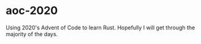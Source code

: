 # aoc-2020
Using 2020's Advent of Code to learn Rust. Hopefully I will get through the majority of the days.
